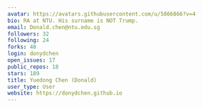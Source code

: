 ```yaml
---
avatar: https://avatars.githubusercontent.com/u/5866866?v=4
bio: RA at NTU. His surname is NOT Trump.
email: Donald.chen@ntu.edu.sg
followers: 32
following: 24
forks: 48
login: donydchen
open_issues: 17
public_repos: 18
stars: 189
title: Yuedong Chen (Donald)
user_type: User
website: https://donydchen.github.io
---
```

